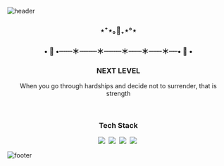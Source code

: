 <!--
**my8za/my8za** is a ✨ _special_ ✨ repository because its `README.md` (this file) appears on your GitHub profile.

Here are some ideas to get you started:

- 🔭 I’m currently working on ...
- 🌱 I’m currently learning ...
- 👯 I’m looking to collaborate on ...
- 🤔 I’m looking for help with ...
- 💬 Ask me about ...
- 📫 How to reach me: ...
- 😄 Pronouns: ...
- ⚡ Fun fact: ...
-->
![header](https://capsule-render.vercel.app/api?type=slice&color=4bc0b0&height=200&section=header&width:100%)

<h3 align ="center">⋆⁺⋆｡🦋₊⋆°⋆</h3>
<h3 align ="center">• 🌛 •┈┈┈＊┈┈┈┈＊┈┈┈┈＊┈┈┈＊┈┈┈＊┈┈• 🌛 •</h3>
<h3 align ="center">NEXT LEVEL</h3>
<p align = "center">When you go through hardships and decide not to surrender, that is strength</p>
<br>
<h3 align ="center">Tech Stack</h3>
<div display ="flex" align="center">
  <img src="https://img.shields.io/badge/Javascript-fac552?style=flat-square&logo=Javascript&logoColor=white"/></a>&nbsp 
  <img src="https://img.shields.io/badge/CSS3-1572B6?style=flat-square&logo=CSS3&logoColor=white"/></a>&nbsp 
  <img src="https://img.shields.io/badge/HTML5-E34F26?style=flat-square&logo=HTML5&logoColor=white"/></a>&nbsp 
  <img src="https://img.shields.io/badge/GitHub-181717?style=flat-square&logo=GitHub&logoColor=white"/></a>&nbsp 
</div>


![footer](https://capsule-render.vercel.app/api?type=slice&color=2c383b&height=150&section=footer&width="100%")
